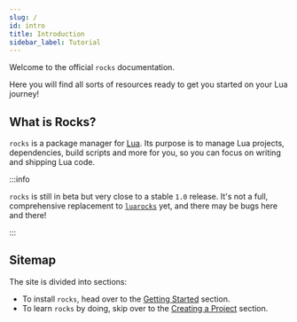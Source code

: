 ```yaml
---
slug: /
id: intro
title: Introduction
sidebar_label: Tutorial
---
```


Welcome to the official `rocks` documentation.

Here you will find all sorts of resources ready to get you
started on your Lua journey!

## What is Rocks?

`rocks` is a package manager for [Lua](https://lua.org). Its purpose is to manage
Lua projects, dependencies, build scripts and more for you, so you
can focus on writing and shipping Lua code.

:::info

`rocks` is still in beta but very close to a stable `1.0` release.
It's not a full, comprehensive replacement to [`luarocks`](https://luarocks.org) yet, and there may
be bugs here and there!

:::

## Sitemap

The site is divided into sections:
- To install `rocks`, head over to the [Getting Started](/tutorial/getting-started) section.
- To learn `rocks` by doing, skip over to the [Creating a Project](/tutorial/creating-a-project) section.
<!--- To learn small, specific tasks, head over to the [Guides](/guides).-->
<!--- For an API reference visit the [Reference](/reference).-->
